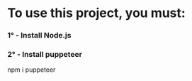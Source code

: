 # To use this project, you must:

### 1° - Install Node.js
### 2° - Install puppeteer
npm i puppeteer
